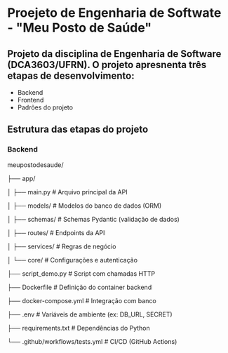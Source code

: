 # Proejeto de Engenharia de Softwate - "Meu Posto de Saúde"
## Projeto da disciplina de Engenharia de Software (DCA3603/UFRN). O projeto apresnenta três etapas de desenvolvimento:
- Backend
- Frontend
- Padrões do projeto

## Estrutura das etapas do projeto
### Backend

meupostodesaude/

├── app/

│   ├── main.py              # Arquivo principal da API

│   ├── models/              # Modelos do banco de dados (ORM)

│   ├── schemas/              # Schemas Pydantic (validação de dados)

│   ├── routes/              # Endpoints da API

│   ├── services/            # Regras de negócio

│   └── core/                # Configurações e autenticação

├── script_demo.py           # Script com chamadas HTTP

├── Dockerfile               # Definição do container backend

├── docker-compose.yml       # Integração com banco

├── .env                     # Variáveis de ambiente (ex: DB_URL, SECRET)

├── requirements.txt         # Dependências do Python

└── .github/workflows/tests.yml # CI/CD (GitHub Actions)
